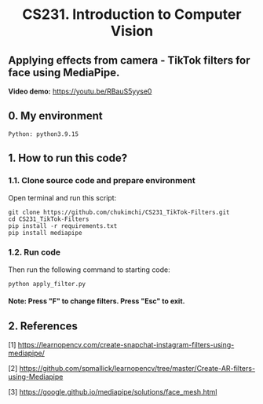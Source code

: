 # <center>CS231. Introduction to Computer Vision<center>

## Applying effects from camera - TikTok filters for face using MediaPipe.
  
**Video demo:** https://youtu.be/RBauS5yyse0

## 0. My environment
```
Python: python3.9.15
```

## 1. How to run this code?
### 1.1. Clone source code and prepare environment

Open terminal and run this script: 
```
git clone https://github.com/chukimchi/CS231_TikTok-Filters.git
cd CS231_TikTok-Filters
pip install -r requirements.txt
pip install mediapipe
```

### 1.2. Run code
Then run the following command to starting code: 
```
python apply_filter.py
```

  #### Note: Press "F" to change filters. Press "Esc" to exit.
  
## 2. References
[1] https://learnopencv.com/create-snapchat-instagram-filters-using-mediapipe/

[2] https://github.com/spmallick/learnopencv/tree/master/Create-AR-filters-using-Mediapipe

[3] https://google.github.io/mediapipe/solutions/face_mesh.html
